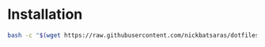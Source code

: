 # Installation
```bash
bash -c "$(wget https://raw.githubusercontent.com/nickbatsaras/dotfiles/master/vim/install.sh -O -)"
```
